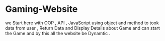 # Gaming-Website
we Start here with OOP , API ,  JavaScript using object and method to took data from user , Return Data and Display Details about Game and can start the Game and by this all the website be Dynamtic .
